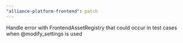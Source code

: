 ```yaml
---
"alliance-platform-frontend": patch
---
```


Handle error with FrontendAssetRegistry that could occur in test cases when @modify_settings is used

